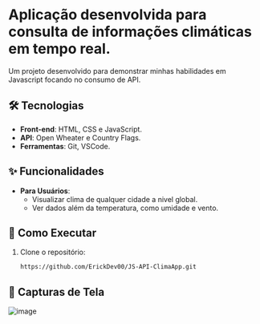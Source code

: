 # Aplicação desenvolvida para consulta de informações climáticas em tempo real.

Um projeto desenvolvido para demonstrar minhas habilidades em Javascript focando no consumo de API.

## 🛠️ Tecnologias

- **Front-end**: HTML, CSS e JavaScript.
- **API**: Open Wheater e Country Flags.
- **Ferramentas**: Git, VSCode.

## ✨ Funcionalidades

- **Para Usuários**:
  - Visualizar clima de qualquer cidade a nivel global.
  - Ver dados além da temperatura, como umidade e vento.

## 🚀 Como Executar

1. Clone o repositório:

   ```bash
   https://github.com/ErickDev00/JS-API-ClimaApp.git

   ```
## 📸 Capturas de Tela

![image](https://github.com/user-attachments/assets/af0b8a67-ea12-47f4-ad97-a4356717e891)
